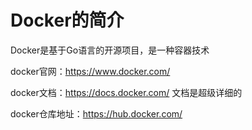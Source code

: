 # Docker的简介

Docker是基于Go语言的开源项目，是一种容器技术

docker官网：https://www.docker.com/

docker文档：https://docs.docker.com/ 文档是超级详细的

docker仓库地址：https://hub.docker.com/

